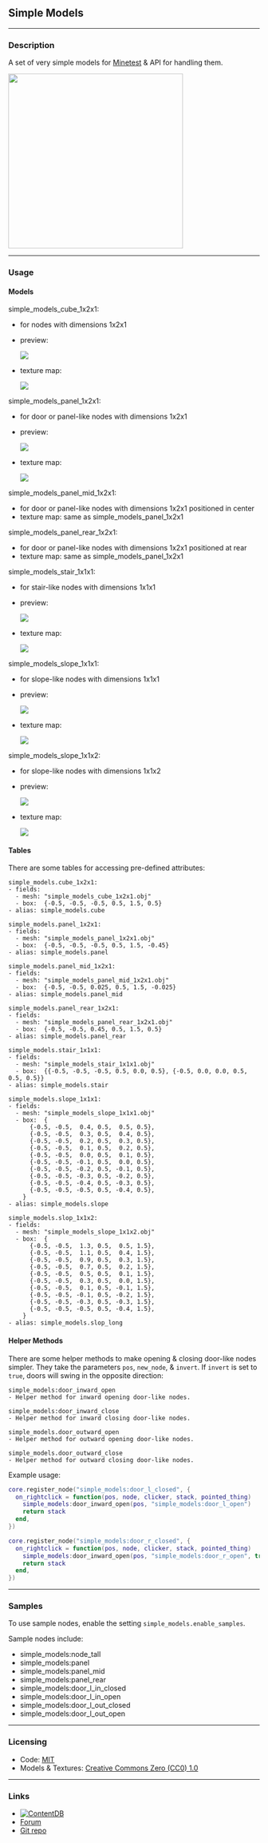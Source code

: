 
## Simple Models

---
### Description

A set of very simple models for [Minetest](https://www.minetest.net/) & API for handling them.

<img src="screenshot.png" width="350px" />

---
### Usage

#### Models

simple_models_cube_1x2x1:
- for nodes with dimensions 1x2x1

- preview:

  <img src="previews/cube_1x2x1_model.png" />

- texture map:

  <img src="textures/simple_models_sample_cube_1x2x1_map.png" />

simple_models_panel_1x2x1:
- for door or panel-like nodes with dimensions 1x2x1

- preview:

  <img src="previews/panel_1x2x1_model.png" />

- texture map:

  <img src="textures/simple_models_sample_panel_1x2x1_map.png" />

simple_models_panel_mid_1x2x1:
- for door or panel-like nodes with dimensions 1x2x1 positioned in center
- texture map: same as simple_models_panel_1x2x1

simple_models_panel_rear_1x2x1:
- for door or panel-like nodes with dimensions 1x2x1 positioned at rear
- texture map: same as simple_models_panel_1x2x1

simple_models_stair_1x1x1:
- for stair-like nodes with dimensions 1x1x1

- preview:

  <img src="previews/stair_1x1x1_model.png" />

- texture map:

  <img src="textures/simple_models_sample_stair_1x1x1_map.png" />

simple_models_slope_1x1x1:
  - for slope-like nodes with dimensions 1x1x1

  - preview:

    <img src="previews/slope_1x1x1_model.png" />

  - texture map:

    <img src="textures/simple_models_sample_slope_1x1x1_map.png" />

simple_models_slope_1x1x2:
  - for slope-like nodes with dimensions 1x1x2

  - preview:

    <img src="previews/slope_1x1x2_model.png" />

  - texture map:

    <img src="textures/simple_models_sample_slope_1x1x2_map.png" />

#### Tables

There are some tables for accessing pre-defined attributes:

```
simple_models.cube_1x2x1:
- fields:
  - mesh: "simple_models_cube_1x2x1.obj"
  - box:  {-0.5, -0.5, -0.5, 0.5, 1.5, 0.5}
- alias: simple_models.cube

simple_models.panel_1x2x1:
- fields:
  - mesh: "simple_models_panel_1x2x1.obj"
  - box:  {-0.5, -0.5, -0.5, 0.5, 1.5, -0.45}
- alias: simple_models.panel

simple_models.panel_mid_1x2x1:
- fields:
  - mesh: "simple_models_panel_mid_1x2x1.obj"
  - box:  {-0.5, -0.5, 0.025, 0.5, 1.5, -0.025}
- alias: simple_models.panel_mid

simple_models.panel_rear_1x2x1:
- fields:
  - mesh: "simple_models_panel_rear_1x2x1.obj"
  - box:  {-0.5, -0.5, 0.45, 0.5, 1.5, 0.5}
- alias: simple_models.panel_rear

simple_models.stair_1x1x1:
- fields:
  - mesh: "simple_models_stair_1x1x1.obj"
  - box:  {{-0.5, -0.5, -0.5, 0.5, 0.0, 0.5}, {-0.5, 0.0, 0.0, 0.5, 0.5, 0.5}}
- alias: simple_models.stair

simple_models.slope_1x1x1:
- fields:
  - mesh: "simple_models_slope_1x1x1.obj"
  - box:  {
      {-0.5, -0.5,  0.4, 0.5,  0.5, 0.5},
      {-0.5, -0.5,  0.3, 0.5,  0.4, 0.5},
      {-0.5, -0.5,  0.2, 0.5,  0.3, 0.5},
      {-0.5, -0.5,  0.1, 0.5,  0.2, 0.5},
      {-0.5, -0.5,  0.0, 0.5,  0.1, 0.5},
      {-0.5, -0.5, -0.1, 0.5,  0.0, 0.5},
      {-0.5, -0.5, -0.2, 0.5, -0.1, 0.5},
      {-0.5, -0.5, -0.3, 0.5, -0.2, 0.5},
      {-0.5, -0.5, -0.4, 0.5, -0.3, 0.5},
      {-0.5, -0.5, -0.5, 0.5, -0.4, 0.5},
    }
- alias: simple_models.slope

simple_models.slop_1x1x2:
- fields:
  - mesh: "simple_models_slope_1x1x2.obj"
  - box:  {
      {-0.5, -0.5,  1.3, 0.5,  0.5, 1.5},
      {-0.5, -0.5,  1.1, 0.5,  0.4, 1.5},
      {-0.5, -0.5,  0.9, 0.5,  0.3, 1.5},
      {-0.5, -0.5,  0.7, 0.5,  0.2, 1.5},
      {-0.5, -0.5,  0.5, 0.5,  0.1, 1.5},
      {-0.5, -0.5,  0.3, 0.5,  0.0, 1.5},
      {-0.5, -0.5,  0.1, 0.5, -0.1, 1.5},
      {-0.5, -0.5, -0.1, 0.5, -0.2, 1.5},
      {-0.5, -0.5, -0.3, 0.5, -0.3, 1.5},
      {-0.5, -0.5, -0.5, 0.5, -0.4, 1.5},
    }
- alias: simple_models.slop_long
```

#### Helper Methods

There are some helper methods to make opening & closing door-like nodes simpler. They take the parameters `pos`, `new_node`, & `invert`. If `invert` is set to `true`, doors will swing in the opposite direction:

```
simple_models:door_inward_open
- Helper method for inward opening door-like nodes.

simple_models:door_inward_close
- Helper method for inward closing door-like nodes.

simple_models.door_outward_open
- Helper method for outward opening door-like nodes.

simple_models.door_outward_close
- Helper method for outward closing door-like nodes.
```

Example usage:
```lua
core.register_node("simple_models:door_l_closed", {
  on_rightclick = function(pos, node, clicker, stack, pointed_thing)
    simple_models:door_inward_open(pos, "simple_models:door_l_open")
    return stack
  end,
})

core.register_node("simple_models:door_r_closed", {
  on_rightclick = function(pos, node, clicker, stack, pointed_thing)
    simple_models:door_inward_open(pos, "simple_models:door_r_open", true)
    return stack
  end,
})
```

---
### Samples

To use sample nodes, enable the setting `simple_models.enable_samples`.

Sample nodes include:
- simple_models:node_tall
- simple_models:panel
- simple_models:panel_mid
- simple_models:panel_rear
- simple_models:door_l_in_closed
- simple_models:door_l_in_open
- simple_models:door_l_out_closed
- simple_models:door_l_out_open

---
### Licensing

- Code: [MIT](LICENSE.txt)
- Models & Textures: [Creative Commons Zero (CC0) 1.0](https://creativecommons.org/publicdomain/zero/1.0/)

---
### Links

- [![ContentDB](https://content.minetest.net/packages/AntumDeluge/simple_models/shields/title/)](https://content.minetest.net/packages/AntumDeluge/simple_models/)
- [Forum](https://forum.minetest.net/viewtopic.php?t=27176)
- [Git repo](https://github.com/AntumMT/mod-simple_models)
